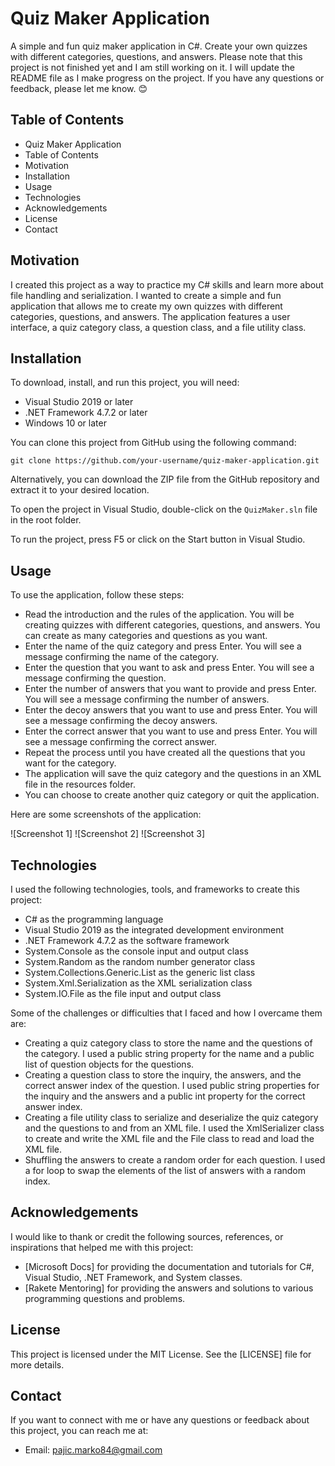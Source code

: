 # Quiz Maker Application

A simple and fun quiz maker application in C#. Create your own quizzes with different categories, questions, and answers.
Please note that this project is not finished yet and I am still working on it.
I will update the README file as I make progress on the project. If you have any questions or feedback, please let me know. 😊

## Table of Contents

- Quiz Maker Application
- Table of Contents
- Motivation
- Installation
- Usage
- Technologies
- Acknowledgements
- License
- Contact

## Motivation

I created this project as a way to practice my C# skills and learn more about file handling and serialization. I wanted to create a simple and fun application that allows me to create my own quizzes with different categories, questions, and answers. The application features a user interface, a quiz category class, a question class, and a file utility class.

## Installation

To download, install, and run this project, you will need:

- Visual Studio 2019 or later
- .NET Framework 4.7.2 or later
- Windows 10 or later

You can clone this project from GitHub using the following command:

`git clone https://github.com/your-username/quiz-maker-application.git`

Alternatively, you can download the ZIP file from the GitHub repository and extract it to your desired location.

To open the project in Visual Studio, double-click on the `QuizMaker.sln` file in the root folder.

To run the project, press F5 or click on the Start button in Visual Studio.

## Usage

To use the application, follow these steps:

- Read the introduction and the rules of the application. You will be creating quizzes with different categories, questions, and answers. You can create as many categories and questions as you want.
- Enter the name of the quiz category and press Enter. You will see a message confirming the name of the category.
- Enter the question that you want to ask and press Enter. You will see a message confirming the question.
- Enter the number of answers that you want to provide and press Enter. You will see a message confirming the number of answers.
- Enter the decoy answers that you want to use and press Enter. You will see a message confirming the decoy answers.
- Enter the correct answer that you want to use and press Enter. You will see a message confirming the correct answer.
- Repeat the process until you have created all the questions that you want for the category.
- The application will save the quiz category and the questions in an XML file in the resources folder.
- You can choose to create another quiz category or quit the application.

Here are some screenshots of the application:

![Screenshot 1]
![Screenshot 2]
![Screenshot 3]

## Technologies

I used the following technologies, tools, and frameworks to create this project:

- C# as the programming language
- Visual Studio 2019 as the integrated development environment
- .NET Framework 4.7.2 as the software framework
- System.Console as the console input and output class
- System.Random as the random number generator class
- System.Collections.Generic.List as the generic list class
- System.Xml.Serialization as the XML serialization class
- System.IO.File as the file input and output class

Some of the challenges or difficulties that I faced and how I overcame them are:

- Creating a quiz category class to store the name and the questions of the category. I used a public string property for the name and a public list of question objects for the questions.
- Creating a question class to store the inquiry, the answers, and the correct answer index of the question. I used public string properties for the inquiry and the answers and a public int property for the correct answer index.
- Creating a file utility class to serialize and deserialize the quiz category and the questions to and from an XML file. I used the XmlSerializer class to create and write the XML file and the File class to read and load the XML file.
- Shuffling the answers to create a random order for each question. I used a for loop to swap the elements of the list of answers with a random index.

## Acknowledgements

I would like to thank or credit the following sources, references, or inspirations that helped me with this project:

- [Microsoft Docs] for providing the documentation and tutorials for C#, Visual Studio, .NET Framework, and System classes.
- [Rakete Mentoring] for providing the answers and solutions to various programming questions and problems.

## License

This project is licensed under the MIT License. See the [LICENSE] file for more details.

## Contact

If you want to connect with me or have any questions or feedback about this project, you can reach me at:

- Email: pajic.marko84@gmail.com
